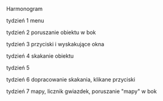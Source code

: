 Harmonogram

tydzień 1 menu

tydzień 2 poruszanie obiektu w bok

tydzień 3 przyciski i wyskakujące okna

tydzień 4 skakanie obiektu

tydzień 5 

tydzień 6  dopracowanie skakania, klikane przyciski

tydzień 7 mapy, licznik gwiazdek, poruszanie "mapy" w bok

